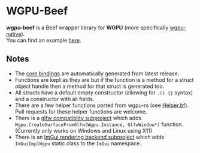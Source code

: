# WGPU-Beef
**wgpu-beef** is a Beef wrapper library for **WGPU** (more specifically [wgpu-native](https://github.com/gfx-rs/wgpu-native)).  
You can find an example [here](https://github.com/MineGame15/wgpu-beef/tree/master/Example/Program.bf).

## Notes
- The [core bindings](https://github.com/MineGame15/wgpu-beef/tree/master/src/Wgpu.bf) are automatically generated from latest release.
- Functions are kept as they are but if the function is a method for a struct object handle then a method for that struct is generated too.
- All structs have a default empty constructor (allowing for `.() {}` syntax) and a constructor with all fields.
- There are a few helper functions ported from wgpu-rs (see [Helper.bf](https://github.com/MineGame15/wgpu-beef/tree/master/src/Helper.bf)). Pull requests for these helper functions are welcome.
- There is a [glfw compatiblity subproject](https://github.com/MineGame15/wgpu-beef/tree/master/wgpu-glfw) which adds `Wgpu.CreateSurfaceFromGlfw(Wgpu.Instance, GlfwWindow*)` function. (Currently only works on Windows and Linux using X11)
- There is an [ImGui rendering backend subproject](https://github.com/MineGame15/wgpu-beef/tree/master/wgpu-glfw/wgpu-imgui) which adds `ImGuiImplWgpu` static class to the `ImGui` namespace.